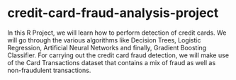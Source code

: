 # credit-card-fraud-analysis-project
In this R Project, we will learn how to perform detection of credit cards. We will go through the various algorithms like Decision Trees, Logistic Regression, Artificial Neural Networks and finally, Gradient Boosting Classifier. For carrying out the credit card fraud detection, we will make use of the Card Transactions dataset that contains a mix of fraud as well as non-fraudulent transactions.
